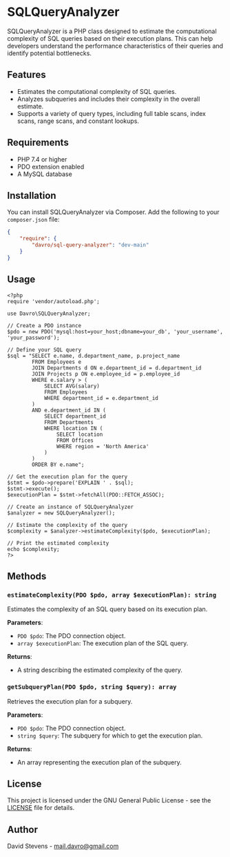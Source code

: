 # SQLQueryAnalyzer

SQLQueryAnalyzer is a PHP class designed to estimate the computational complexity of SQL queries based on their execution plans. This can help developers understand the performance characteristics of their queries and identify potential bottlenecks.

## Features

- Estimates the computational complexity of SQL queries.
- Analyzes subqueries and includes their complexity in the overall estimate.
- Supports a variety of query types, including full table scans, index scans, range scans, and constant lookups.

## Requirements

- PHP 7.4 or higher
- PDO extension enabled
- A MySQL database

## Installation

You can install SQLQueryAnalyzer via Composer. Add the following to your `composer.json` file:

```json
{
    "require": {
        "davro/sql-query-analyzer": "dev-main"
    }
}
```

## Usage
```
<?php
require 'vendor/autoload.php';

use Davro\SQLQueryAnalyzer;

// Create a PDO instance
$pdo = new PDO('mysql:host=your_host;dbname=your_db', 'your_username', 'your_password');

// Define your SQL query
$sql = "SELECT e.name, d.department_name, p.project_name
        FROM Employees e
        JOIN Departments d ON e.department_id = d.department_id
        JOIN Projects p ON e.employee_id = p.employee_id
        WHERE e.salary > (
            SELECT AVG(salary)
            FROM Employees
            WHERE department_id = e.department_id
        )
        AND e.department_id IN (
            SELECT department_id
            FROM Departments
            WHERE location IN (
                SELECT location
                FROM Offices
                WHERE region = 'North America'
            )
        )
        ORDER BY e.name";

// Get the execution plan for the query
$stmt = $pdo->prepare('EXPLAIN ' . $sql);
$stmt->execute();
$executionPlan = $stmt->fetchAll(PDO::FETCH_ASSOC);

// Create an instance of SQLQueryAnalyzer
$analyzer = new SQLQueryAnalyzer();

// Estimate the complexity of the query
$complexity = $analyzer->estimateComplexity($pdo, $executionPlan);

// Print the estimated complexity
echo $complexity;
?>
```


## Methods

### `estimateComplexity(PDO $pdo, array $executionPlan): string`

Estimates the complexity of an SQL query based on its execution plan.

**Parameters**:
- `PDO $pdo`: The PDO connection object.
- `array $executionPlan`: The execution plan of the SQL query.

**Returns**: 
- A string describing the estimated complexity of the query.

### `getSubqueryPlan(PDO $pdo, string $query): array`

Retrieves the execution plan for a subquery.

**Parameters**:
- `PDO $pdo`: The PDO connection object.
- `string $query`: The subquery for which to get the execution plan.

**Returns**:
- An array representing the execution plan of the subquery.

## License

This project is licensed under the GNU General Public License - see the [LICENSE](LICENSE) file for details.

## Author

David Stevens - [mail.davro@gmail.com](mailto:mail.davro@gmail.com)


